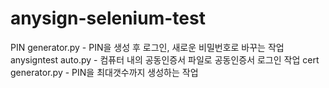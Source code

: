 # anysign-selenium-test
PIN generator.py - PIN을 생성 후 로그인, 새로운 비밀번호로 바꾸는 작업
anysigntest auto.py - 컴퓨터 내의 공동인증서 파일로 공동인증서 로그인 작업
cert generator.py - PIN을 최대갯수까지 생성하는 작업
